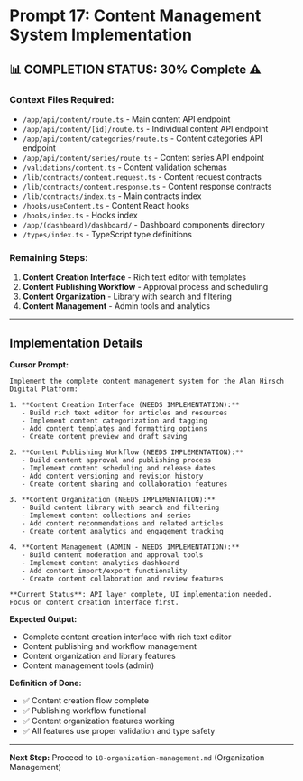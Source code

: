 # Prompt 17: Content Management System Implementation

## 📊 **COMPLETION STATUS: 30% Complete** ⚠️

### **Context Files Required:**

- `/app/api/content/route.ts` - Main content API endpoint
- `/app/api/content/[id]/route.ts` - Individual content API endpoint
- `/app/api/content/categories/route.ts` - Content categories API endpoint
- `/app/api/content/series/route.ts` - Content series API endpoint
- `/validations/content.ts` - Content validation schemas
- `/lib/contracts/content.request.ts` - Content request contracts
- `/lib/contracts/content.response.ts` - Content response contracts
- `/lib/contracts/index.ts` - Main contracts index
- `/hooks/useContent.ts` - Content React hooks
- `/hooks/index.ts` - Hooks index
- `/app/(dashboard)/dashboard/` - Dashboard components directory
- `/types/index.ts` - TypeScript type definitions

### **Remaining Steps:**

1. **Content Creation Interface** - Rich text editor with templates
2. **Content Publishing Workflow** - Approval process and scheduling
3. **Content Organization** - Library with search and filtering
4. **Content Management** - Admin tools and analytics

---

## Implementation Details

**Cursor Prompt:**

```
Implement the complete content management system for the Alan Hirsch Digital Platform:

1. **Content Creation Interface (NEEDS IMPLEMENTATION):**
   - Build rich text editor for articles and resources
   - Implement content categorization and tagging
   - Add content templates and formatting options
   - Create content preview and draft saving

2. **Content Publishing Workflow (NEEDS IMPLEMENTATION):**
   - Build content approval and publishing process
   - Implement content scheduling and release dates
   - Add content versioning and revision history
   - Create content sharing and collaboration features

3. **Content Organization (NEEDS IMPLEMENTATION):**
   - Build content library with search and filtering
   - Implement content collections and series
   - Add content recommendations and related articles
   - Create content analytics and engagement tracking

4. **Content Management (ADMIN - NEEDS IMPLEMENTATION):**
   - Build content moderation and approval tools
   - Implement content analytics dashboard
   - Add content import/export functionality
   - Create content collaboration and review features

**Current Status**: API layer complete, UI implementation needed. Focus on content creation interface first.
```

**Expected Output:**

- Complete content creation interface with rich text editor
- Content publishing and workflow management
- Content organization and library features
- Content management tools (admin)

**Definition of Done:**

- ✅ Content creation flow complete
- ✅ Publishing workflow functional
- ✅ Content organization features working
- ✅ All features use proper validation and type safety

---

**Next Step:** Proceed to `18-organization-management.md` (Organization Management)
